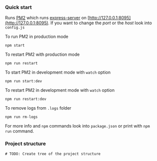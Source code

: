 ### Quick start
Runs [PM2](http://pm2.keymetrics.io) which runs [express-server](https://expressjs.com) on [http://127.0.0.1:8095](http://127.0.0.1:8095).
If you want to change the *port* or the *host* look into `config.js`

To run PM2 in production mode
```
npm start
```

To restart PM2 with production mode
```
npm run restart
```

To start PM2 in development mode with `watch` option
```
npm run start:dev
```

To restart PM2 in development mode with `watch` option
```
npm run restart:dev
```

To remove logs from `.logs` folder
```
npm run rm-logs
```

For more info and `npm` commands look into `package.json` or print with `npm run` command.

### Project structure
```
# TODO: Create tree of the project structure
```
